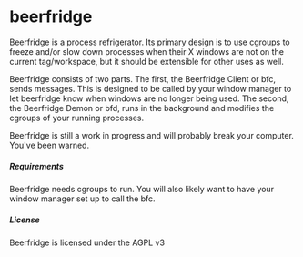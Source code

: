 beerfridge
==========

Beerfridge is a process refrigerator. Its primary design is to use cgroups to freeze and/or slow down processes when their X windows are not on the current tag/workspace, but it should be extensible for other uses as well.

Beerfridge consists of two parts. The first, the Beerfridge Client or bfc, sends messages. This is designed to be called by your window manager to let beerfridge know when windows are no longer being used. The second, the Beerfridge Demon or bfd, runs in the background and modifies the cgroups of your running processes.

Beerfridge is still a work in progress and will probably break your computer. You've been warned.

<H5>Requirements</H5>
Beerfridge needs cgroups to run.
You will also likely want to have your window manager set up to call the bfc.

<H5>License</H5>
Beerfridge is licensed under the AGPL v3
